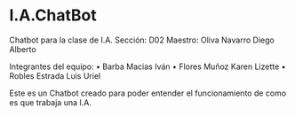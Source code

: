 # I.A.ChatBot
Chatbot para la clase de I.A.
Sección: D02
Maestro: Oliva Navarro Diego Alberto

Integrantes del equipo:
•	Barba Macias Iván
•	Flores Muñoz Karen Lizette
•	Robles Estrada Luis Uriel

Este es un Chatbot creado para poder entender el funcionamiento de como es que trabaja una I.A.
